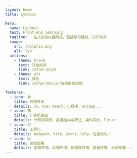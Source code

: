 ```yaml
---
layout: home
title: LynDocs

hero:
  name: LynDocs
  text: Front-end learning
  tagline: 一站式前端内容网站，包括学习路线、知识体系
  image:
    src: /dolphin.png
    alt: lyn
  actions:
    - theme: brand
      text: 开始阅读
      link: /other/pnpm
    - theme: alt
      text: 其他
      link: /other/Bezier曲线曲面绘制

features:
  - icon: 🛠️
    title: 前端开发
    details: JS、Vue、React、小程序、uniapp...
  - icon: 📚
    title: 计算机基础
    details: 计算机网络、数据结构与算法、操作系统、linux...
  - icon: 📦
    title: 工程化
    details: Webpack、Vite、Grunt、Gulp、性能优化...
  - icon: 💻
    title: 运维部署
    details: 前端环境、后端环境、数据库环境、容器环境、自动部署...
---
```

